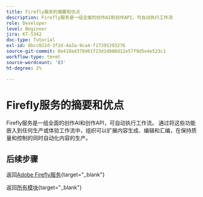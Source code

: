 ```yaml
---
title: Firefly服务的摘要和优点
description: Firefly服务是一组全面的创作AI和创作API，可自动执行工作流
role: Developer
level: Beginner
jira: KT-5342
doc-type: Tutorial
exl-id: 8bcc022d-3f2d-4a3a-9ca4-f17395293276
source-git-commit: 8e410ad378d61f23d1d880d12e57f9d5e4e523c1
workflow-type: tm+mt
source-wordcount: '83'
ht-degree: 2%

---
```


# Firefly服务的摘要和优点

Firefly服务是一组全面的创作AI和创作API，可自动执行工作流。 通过将这些功能嵌入到任何生产或体验工作流中，组织可以扩展内容生成、编辑和汇编，在保持质量和控制的同时自动化内容的生产。

## 后续步骤

返回[Adobe Firefly服务](./firefly-services.md){target="_blank"}

返回[所有模块](../../../overview.md){target="_blank"}
